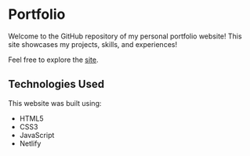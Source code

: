 # Portfolio

Welcome to the GitHub repository of my personal portfolio website! This site showcases my projects, skills, and experiences!

Feel free to explore the [site](https://vshroff.netlify.app/).

## Technologies Used

This website was built using:

- HTML5
- CSS3
- JavaScript
- Netlify


